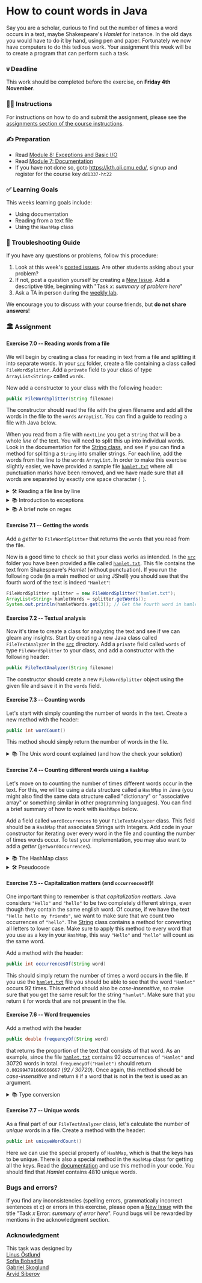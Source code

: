 # How to count words in Java

Say you are a scholar, curious to find out the number of times a word occurs
in a text, maybe Shakespeare's _Hamlet_ for instance. In the old days you would have
to do it by hand, using pen and paper. Fortunately we now have computers to do this tedious work.
Your assignment this week will be to create a program that can perform
such a task. 

### 💀 Deadline
This work should be completed before the exercise, on **Friday 4th November**.

### 🧑‍🏫 Instructions
For instructions on how to do and submit the assignment, please see the
[assignments section of the course instructions](https://gits-15.sys.kth.se/inda-22/course-instructions#assignments).

### ✍️ Preparation
- Read [Module 8: Exceptions and Basic I/O](https://kth.oli.cmu.edu/jcourse/workbook/activity/page?context=f5e5a846ac1f088869422331ead587a5)
- Read [Module 7: Documentation](https://kth.oli.cmu.edu/jcourse/webui/syllabus/module.do?context=f5e5a83bac1f08885066db1b3c2270f1)
- If you have not done so, goto https://kth.oli.cmu.edu/, signup and register for the course key `dd1337-ht22`

### ✅ Learning Goals
This weeks learning goals include:

* Using documentation
* Reading from a text file
* Using the `HashMap` class

### 🚨 Troubleshooting Guide 
If you have any questions or problems, follow this procedure: <br/>

1. Look at this week's [posted issues](https://gits-15.sys.kth.se/inda-22/help/issues). Are other students asking about your problem?
2. If not, post a question yourself by creating a [New Issue](https://gits-15.sys.kth.se/inda-22/help/issues/new). Add a descriptive title, beginning with "Task *x*: *summary of problem here*"
3. Ask a TA in person during the [weekly lab](https://queue.csc.kth.se/Queue/INDA).

We encourage you to discuss with your course friends, but **do not share answers**!

### 🏛 Assignment

#### Exercise 7.0 -- Reading words from a file
We will begin by creating a class for reading in text from 
a file and splitting it into separate words. In your [`src`](src)
folder, create a file containing a class called `FileWordSplitter`.
Add a `private` field to your class of type `ArrayList<String>` called
`words`. 

Now add a constructor to your class with the following header:
```java
public FileWordSplitter(String filename)
```
The constructor should read the file with the given filename and 
add all the words in the file to the `words` `ArrayList`. You can find a guide 
to reading a file with Java below.

When you read from a file with `nextLine` you get a `String` that will be 
a whole _line_ of the text. You will need to split this up into individual
words. Look in the documentation for the [String class](https://docs.oracle.com/en/java/javase/17/docs/api/java.base/java/lang/String.html),
and see if you can find a method for splitting a `String` into smaller strings.
For each line, add the words from the line to the `words` `ArrayList`.
In order to make this exercise slightly easier, we have provided a sample file [`hamlet.txt`](src/hamlet.txt)
where all punctuation marks have been removed, and we have made sure that all words are separated by exactly
one space character (` `).

<details>
    <summary> 🛠 Reading a file line by line</summary>

```java
try {
    // Attempt to open a text file
    BufferedReader file = new BufferedReader(new FileReader("my_file.txt"));
    
    // Try to read the first line of the file
    String line = file.readLine();
    
    // Keep reading while there are lines left
    while (line != null){
        // TODO: Add some code here to do something with the line
        
        line = file.readLine();
    }

    // Don't forget to close the file!
    file.close();
// Handle any errors that come up, such as the file not existing
} catch (IOException e) {
    System.out.println("Something went wrong: " + e.getMessage());
    // Exit the program    
    System.exit(1);     
}
```
In this example we simply shut down the program if something goes 
wrong. In actual "real world" code, 
it is more common to have some form of fallback solution, such as
prompting the user to select a different file if the file was not
found.

Remember that you need to _import_ all classes that you want to use
(such as `BufferedReader`).
</details>

<details>
<summary> 📚 Introduction to exceptions</summary>

As you can see in the [documentation](https://docs.oracle.com/en/java/javase/17/docs/api/java.base/java/io/FileWriter.html#%3Cinit%3E(java.io.File,boolean)), the constructors for the `FileWriter` class have the words `throws IOException` next to them, like so: 

```java
public FileWriter(String fileName, boolean append) throws IOException                                                 
```

Exceptions are the preferred way of handling errors in Java. The `FileWriter`
constructor throws an
[`IOException`](https://docs.oracle.com/en/java/javase/17/docs/api/java.base/java/io/IOException.html)
because there might occur an error pertaining to I/O (short for Input / Output)
when executing the constructor. For example, the user running the Java program
might lack permission to create files in the directory that the constructor
tries to create a file in. This will cause the constructor to be unable to
create the required file. It will then throw an `IOException`.

An unhandled exception will crash the program and print some
debugging information to the terminal. While drastic, this is sometimes exactly
what you want. Some kind of errors are difficult or impossible to recover from.
But you can also _catch_ an exception, which will prevent it from crashing the
program, and allows you as a programmer to handle the error in a more graceful
way. The syntax is similar to `if`/`else` statements, and looks like the following:

```java
try {
    // Here is code that may or may not throw an exception
    FileWriter writer = new FileWriter("foo.txt", true);
} catch (IOException theException) { // Here you specify the type of exception that you want to catch
    // If any of the lines above throw an IOException, this block of code will be executed
    System.out.println("Unable to open the file 'foo.txt'");
    System.out.println("Please make sure that you have the correct permissions, and then try again!");
}
```

There are different types of exceptions, and some exceptions _must_ be caught,
while others are less restrictive. This is only meant as a brief overview. For
further reading, check out Oracle's excellent
[tutorial](https://docs.oracle.com/javase/tutorial/essential/exceptions/runtime.html)
</details>


<details>
    <summary> 📚 A brief note on regex </summary>

In the documentation for [`String`](https://docs.oracle.com/en/java/javase/17/docs/api/java.base/java/lang/String.html) 
class, you might find methods that requires a *Regular Expression* (or *regex*). 
You will get familiar with these kinds of expression as you progress in your studies. For now, you can think of them as search patterns.
Oracle has an [official tutorial](https://docs.oracle.com/javase/tutorial/essential/regex/intro.html) on Java and regex, but it is fairly advanced. 
If you get stuck, follow the steps in the 🚨 **Troubleshooting Guide**.
</details>

#### Exercise 7.1 -- Getting the words
Add a *getter* to `FileWordSplitter` that returns the `words` that you read from the file.

Now is a good time to check so that your class works as intended.
In the [`src`](src) folder you have been provided a file called [`hamlet.txt`](src/hamlet.txt).
This file contains the text from Shakespeare's _Hamlet_ (without punctuation). If you run the following code
(in a main method or using JShell) you should see that the fourth word
of the text is indeed `"Hamlet"`:

```java
FileWordSplitter splitter = new FileWordSplitter("hamlet.txt");
ArrayList<String> hamletWords = splitter.getWords();
System.out.println(hamletWords.get(3)); // Get the fourth word in hamlet.txt
```

#### Exercise 7.2 -- Textual analysis
Now it's time to create a class for analyzing the text and see if we can gleam any insights.
Start by creating a new Java class called
`FileTextAnalyzer` in the [`src`](src) directory. Add a `private` field called 
`words` of type `FileWordSplitter` to your class, and add a constructor
with the following header:
```java
public FileTextAnalyzer(String filename)
```
The constructor should create a new `FileWordSplitter` object using the given file 
and save it in the `words` field.

#### Exercise 7.3 -- Counting words
Let's start with simply counting the number of words in the text. Create a new method with the header:
```java
public int wordCount()
```
This method should simply return the number of words in the file. 

<details>
    <summary> 📚 The Unix word count explained (and how the check your solution) </summary>

On Linux and MacOS you have the command line program `wc` (Word Count). 
If you open up your terminal, and type `man wc` (short for *manual wordcount*), you will find the manual for 
your system's integrated word count program (press *q* to end the manual).
You can use it to check so that your code works as intended. Run the following example in the terminal (in the [`src`](src) folder):

```bash
wc -w hamlet.txt
```
you should get the output 
```bash
30720 hamlet.txt
```
telling you that the file contains 30720 words. You can use this to make sure that your 
`wordCount` method works correctly.
</details>

#### Exercise 7.4 -- Counting different words using a `HashMap`
Let's move on to counting the number of times different words occur in the text.
For this, we will be using a data structure called a `HashMap` in Java (you might also find the 
same data structure called "dictionary" or "associative array" or something similar in other programming languages).
You can find a brief summary of how to work with `HashMaps` below.

Add a field called `wordOccurrences` to your `FileTextAnalyzer` class. This field should be a `HashMap` that associates
Strings with Integers. Add code in your constructor for iterating over every word in the file and counting the
number of times words occur. To test your implementation, you may also want to add a *getter* (`getwordOccurrences`).

<details>
    <summary>📚 The HashMap class</summary>

The [`HashMap`](https://docs.oracle.com/en/java/javase/17/docs/api/java.base/java/util/HashMap.html) stores a `key` and 
an associated `value`. The type of the key and the value can be any Java class (but not primitive types) 
and therefore the class is _parameterized_ by two types. You can create a `HashMap` that has `String` keys and `Integer` 
values as:
```java
HashMap<String, Integer> myHashMap = new HashMap<>();
```
Note the similarity to creating an `ArrayList`, only with two class names instead of one. 

You can _associate_ a value with a key using the `put` method. For instance
```java
myHashMap.put("Hello", 1337);
```
will link the key `"Hello"` to the value `1337`. It's important to remember that the key _must_ be unique, but there
can be several of the same value. For instance, it is not possible to have a `HashMap` where you have two keys with the
value `"Hello"`.

You can _get_ the value associated with a key using the `get` method:

```java
// Will store the value '1337' in the variable 'valueOfHello'
int valueOfHello = myHashMap.get("Hello"); 
```
A `HashMap` can be seen as a function (in the mathematical sense) taking one input (the key) and giving
one output (the value). Another term for a function sometimes used in mathematics is a 
[map](https://en.wikipedia.org/wiki/Map_(mathematics)), which explains the somewhat strange name of the `HashMap`
(we'll get to the "hash" part later in the course).

A common thing you want to do with a `HashMap` is to update the value of some key, for instance adding a
word to the count, changing the value associated with `"Hello"` to `1338`. This can be done using a combination
of `get` and `put`:

```java
int oldValue = myHashMap.get("hello");
myHashMap.put("Hello", oldValue + 1);
```

Since this is something you want to do often, there is a special method in `HashMap` called `merge`, that
allows you to take a value and _merge_ it with another value. The code above could also be written

```java
myHashMap.merge("Hello", 1, Integer::sum);
```

This will take the old value associated with `"Hello"` and merge it with `1` using the `sum` method from the `Integer`
class. Simply put, it will associate `oldValue + 1` with `"Hello"`. Don't worry if this seems a bit weird and abstract
right now, for this task you can simply use the code as given above. If you would like an in-depth explanation of the latter example, we encourage you to ask a TA!
</details>

<details>
    <summary> 🛠 Pseudocode </summary>

We are going to give you so-called [*pseudocode*](https://en.wikipedia.org/wiki/Pseudocode)
describing how to count word occurrences.
Pseudocode serves as a template for your code, but is not written in any actual programming language.
You will surely come across more examples like this as you progress your studies, 
and being able to read and formulate pseudocode is a skill every programmer should have.

```
words := all words in hamlet.txt
map := empty hashmap
∀ word ∈ words:
    if word ∉ map
        put word in map with count 1
    else 
        increment count for word by 1
```

In this example, we use mathematical notation. Here is an explanation of the symbols:

* `:=` a new definition
* `∀` *for all*
* `∈` *in* 
* `∉` *not in*

There are no fixed standards for how to write pseudocode, so you will probably
see many different styles being used. In general, pseudocode tends to be more abstract
and "_high level_" than actual running program code.
</details>

#### Exercise 7.5 -- Capitalization matters (and `occurrencesOf`)!
One important thing to remember is that _capitalization matters_. Java considers 
`"Hello"` and `"hello"` to be two completely different strings, even though they contain the same english word.
Of course, if we have the text `"Hello hello my friends"`, we want to make sure that we count two occurrences 
of `"hello"`. The [String](https://docs.oracle.com/en/java/javase/17/docs/api/java.base/java/lang/String.html)
class contains a method for converting all letters to lower case. Make sure to apply this method to every word 
that you use as a key in your `HashMap`, this way `"Hello"` and `"hello"` will count as the same word.

Add a method with the header: 
```java
public int occurrencesOf(String word) 
```
This should simply return the number of times a word occurs in the file. 
If you use the [`hamlet.txt`](src/hamlet.txt) file you should be able to see that the word `"Hamlet"`
occurs 92 times. This method should also be _case-insensitive_, so make sure that you get the same result
for the string `"hamlet"`. Make sure that you return `0` for words that are not present in the file. 

#### Exercise 7.6 -- Word frequencies
Add a method with the header
```java
public double frequencyOf(String word)
```
that returns the proportion of the text that consists of that word. As an example, since the file 
[`hamlet.txt`](src/hamlet.txt) contains 92 occurrences of `"Hamlet"` and 30720 words in total.
`frequencyOf("Hamlet")` should return `0.002994791666666667` (_92 / 30720_). Once again, this method should
be _case-insensitive_ and return `0` if a word that is not in the text is used as an argument.

<details> 
    <summary> 📚 Type conversion </summary>

You might find yourself with the error: `Type mismatch: cannot convert from int to double`.
The problem here is that we want the result as a double, but we
divide two whole numbers. As a default, Java will perform _integer division_, so that _5 / 2_ gives the value _2_
instead of _2.5_. In order to solve this you will need to use [_type conversion_](https://en.wikipedia.org/wiki/Type_conversion)
(sometimes called _casting_) to convert an `int` to a `double`. In Java this is done by putting a type name in
parenthesis in front of the value you want to convert, such as 
```java
int fiveAsAnInt = 5;
double fiveAsADouble = (double) fiveAsAnInt;
```
 </details>

#### Exercise 7.7 -- Unique words
As a final part of our `FileTextAnalyzer` class, let's calculate the number of _unique_ words in a file.
Create a method with the header:
```java
public int uniqueWordCount()
```
Here we can use the special property of `HashMap`, which is that the keys has to be unique. There is also a special method
in the `HashMap` class for getting all the keys. Read the 
[documentation](https://docs.oracle.com/en/java/javase/17/docs/api/java.base/java/util/HashMap.html)
and use this method in your code. You should find that _Hamlet_ contains 4810 unique words.

### Bugs and errors?
If you find any inconsistencies (spelling errors, grammatically incorrect sentences et c) or errors in this exercise, please open a [New Issue](https://gits-15.sys.kth.se/inda-22/help/issues/new) with the title "Task *x* Error: *summary of error here*". Found bugs will be rewarded by mentions in the acknowledgment section.

### Acknowledgment
This task was designed by                <br>
[Linus Östlund](mailto:linusost@kth.se)  <br>
[Sofia Bobadilla](mailto:sofbob@kth.se)  <br>
[Gabriel Skoglund](mailto:gabsko@kth.se) <br>
[Arvid Siberov](mailto:asiberov@kth.se)  <br>
